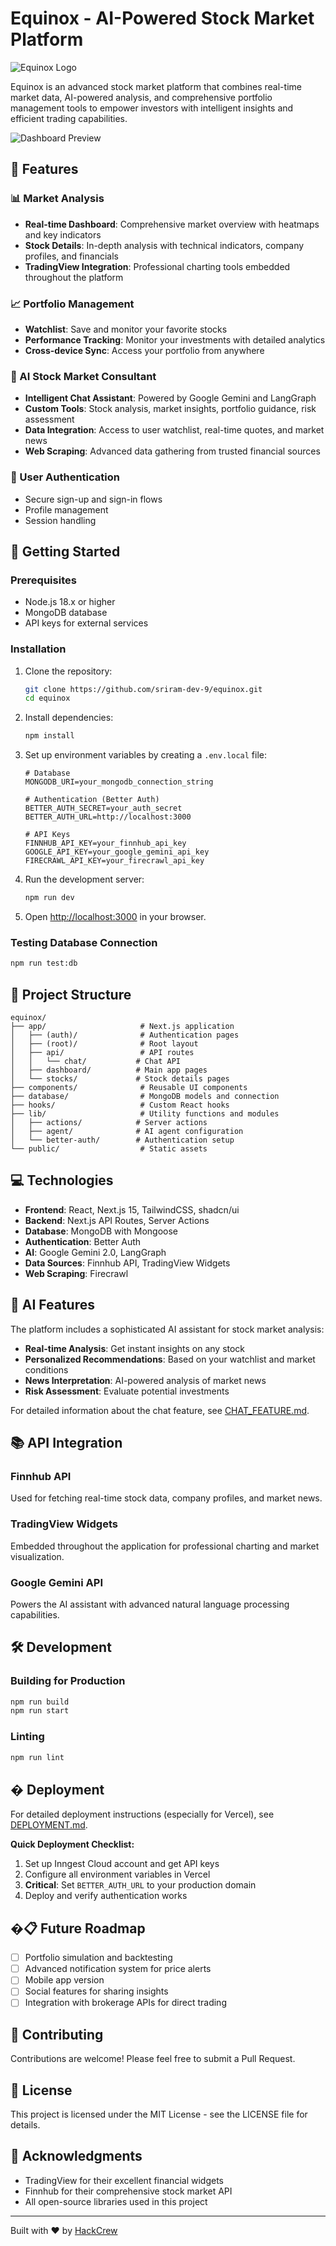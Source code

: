 # Equinox - AI-Powered Stock Market Platform

![Equinox Logo](/public/logo.svg)

Equinox is an advanced stock market platform that combines real-time market data, AI-powered analysis, and comprehensive portfolio management tools to empower investors with intelligent insights and efficient trading capabilities.

![Dashboard Preview](/public/assets/images/dashboard-preview.png)

## 🌟 Features

### 📊 Market Analysis
- **Real-time Dashboard**: Comprehensive market overview with heatmaps and key indicators
- **Stock Details**: In-depth analysis with technical indicators, company profiles, and financials
- **TradingView Integration**: Professional charting tools embedded throughout the platform

### 📈 Portfolio Management
- **Watchlist**: Save and monitor your favorite stocks
- **Performance Tracking**: Monitor your investments with detailed analytics
- **Cross-device Sync**: Access your portfolio from anywhere

### 🤖 AI Stock Market Consultant
- **Intelligent Chat Assistant**: Powered by Google Gemini and LangGraph
- **Custom Tools**: Stock analysis, market insights, portfolio guidance, risk assessment
- **Data Integration**: Access to user watchlist, real-time quotes, and market news
- **Web Scraping**: Advanced data gathering from trusted financial sources

### 🔐 User Authentication
- Secure sign-up and sign-in flows
- Profile management
- Session handling

## 🚀 Getting Started

### Prerequisites
- Node.js 18.x or higher
- MongoDB database
- API keys for external services

### Installation

1. Clone the repository:
   ```bash
   git clone https://github.com/sriram-dev-9/equinox.git
   cd equinox
   ```

2. Install dependencies:
   ```bash
   npm install
   ```

3. Set up environment variables by creating a `.env.local` file:
   ```env
   # Database
   MONGODB_URI=your_mongodb_connection_string

   # Authentication (Better Auth)
   BETTER_AUTH_SECRET=your_auth_secret
   BETTER_AUTH_URL=http://localhost:3000

   # API Keys
   FINNHUB_API_KEY=your_finnhub_api_key
   GOOGLE_API_KEY=your_google_gemini_api_key
   FIRECRAWL_API_KEY=your_firecrawl_api_key
   ```

4. Run the development server:
   ```bash
   npm run dev
   ```

5. Open [http://localhost:3000](http://localhost:3000) in your browser.

### Testing Database Connection

```bash
npm run test:db
```

## 🧩 Project Structure

```
equinox/
├── app/                     # Next.js application
│   ├── (auth)/              # Authentication pages
│   ├── (root)/              # Root layout
│   ├── api/                 # API routes
│   │   └── chat/           # Chat API
│   ├── dashboard/          # Main app pages
│   └── stocks/             # Stock details pages
├── components/              # Reusable UI components
├── database/                # MongoDB models and connection
├── hooks/                   # Custom React hooks
├── lib/                     # Utility functions and modules
│   ├── actions/            # Server actions
│   ├── agent/              # AI agent configuration
│   └── better-auth/        # Authentication setup
└── public/                  # Static assets
```

## 💻 Technologies

- **Frontend**: React, Next.js 15, TailwindCSS, shadcn/ui
- **Backend**: Next.js API Routes, Server Actions
- **Database**: MongoDB with Mongoose
- **Authentication**: Better Auth
- **AI**: Google Gemini 2.0, LangGraph
- **Data Sources**: Finnhub API, TradingView Widgets
- **Web Scraping**: Firecrawl

## 🧠 AI Features

The platform includes a sophisticated AI assistant for stock market analysis:

- **Real-time Analysis**: Get instant insights on any stock
- **Personalized Recommendations**: Based on your watchlist and market conditions
- **News Interpretation**: AI-powered analysis of market news
- **Risk Assessment**: Evaluate potential investments

For detailed information about the chat feature, see [CHAT_FEATURE.md](./CHAT_FEATURE.md).

## 📚 API Integration

### Finnhub API
Used for fetching real-time stock data, company profiles, and market news.

### TradingView Widgets
Embedded throughout the application for professional charting and market visualization.

### Google Gemini API
Powers the AI assistant with advanced natural language processing capabilities.

## 🛠️ Development

### Building for Production

```bash
npm run build
npm run start
```

### Linting

```bash
npm run lint
```

## � Deployment

For detailed deployment instructions (especially for Vercel), see [DEPLOYMENT.md](./DEPLOYMENT.md).

**Quick Deployment Checklist:**
1. Set up Inngest Cloud account and get API keys
2. Configure all environment variables in Vercel
3. **Critical**: Set `BETTER_AUTH_URL` to your production domain
4. Deploy and verify authentication works

## �📋 Future Roadmap

- [ ] Portfolio simulation and backtesting
- [ ] Advanced notification system for price alerts
- [ ] Mobile app version
- [ ] Social features for sharing insights
- [ ] Integration with brokerage APIs for direct trading

## 🤝 Contributing

Contributions are welcome! Please feel free to submit a Pull Request.

## 📄 License

This project is licensed under the MIT License - see the LICENSE file for details.

## 🙏 Acknowledgments

- TradingView for their excellent financial widgets
- Finnhub for their comprehensive stock market API
- All open-source libraries used in this project

---

Built with ❤️ by [HackCrew](https://github.com/sriram-dev-9)
